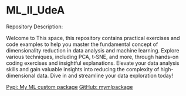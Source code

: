 # ML_II_UdeA
Repository Description:

Welcome to This space, this repository contains practical exercises and code examples to help you master the fundamental concept of dimensionality reduction in data analysis and machine learning. Explore various techniques, including PCA, t-SNE, and more, through hands-on coding exercises and insightful explanations. Elevate your data analysis skills and gain valuable insights into reducing the complexity of high-dimensional data. Dive in and streamline your data exploration today!

[Pypi: My ML custom package](https://pypi.org/project/mymlpackage/#description)
[GitHub: mymlpackage](https://github.com/lmbd92/mymlpackage)
